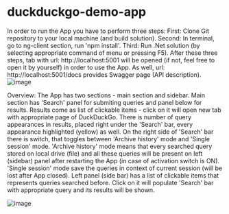 # duckduckgo-demo-app
In order to run the App you have to perform three steps:
First: Clone Git repository to your local machine (and build solution).
Second: In terminal, go to ng-client section, run 'npm install'.
Third: Run .Net solution (by selecting appropriate command of menu or pressing F5).
After these three steps, tab with url: http://localhost:5001 will be opened (if not, feel free to open it by yourself) in order to use the App.
As well, url: http://localhost:5001/docs provides Swagger page (API description).
![image](https://user-images.githubusercontent.com/103916518/163771731-5f373b7b-9230-43b7-abd6-8ca7598aec30.png)

Overview:
The App has two sections - main section and sidebar.
Main section has 'Search' panel for submiting queries and panel below for results.
Results come as list of clickable items - click on it will open new tab with appropriate page of DuckDuckGo.
There is number of query appearances in results, placed right under the 'Search' bar, every appearance highlighted (yellow) as well.
On the right side of 'Search' bar there is switch, that toggles between 'Archive history' mode and 'Single session' mode.
'Archive history' mode means that every searched query stored on local drive (file) and all these queries will be present on left (sidebar) panel after restarting the App (in case of activation switch is ON). 'Single session' mode save the queries in context of current session (will be lost after App closed).
Left panel (side bar) has a list of clickable items that represents queries searched before. Click on it will populate 'Search' bar with appropriate query and its results will be shown.

![image](https://user-images.githubusercontent.com/103916518/163771891-15aefdff-2ae3-4dab-ae10-f0508d843946.png)

